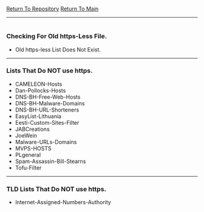[Return To Repository](https://github.com/deathbybandaid/piholeparser/)
[Return To Main](https://github.com/deathbybandaid/piholeparser/blob/master/RecentRunLogs/Mainlog.md)

____________________________________
# 
### Checking For Old https-Less File.
* Old https-less List Does Not Exist.

___________________________________________________________________
### Lists That Do NOT use https.
* CAMELEON-Hosts
* Dan-Pollocks-Hosts
* DNS-BH-Free-Web-Hosts
* DNS-BH-Malware-Domains
* DNS-BH-URL-Shorteners
* EasyList-Lithuania
* Eesti-Custom-Sites-Filter
* JABCreations
* JoeWein
* Malware-URLs-Domains
* MVPS-HOSTS
* PLgeneral
* Spam-Assassin-Bill-Stearns
* Tofu-Filter

___________________________________________________________________
### TLD Lists That Do NOT use https.
* Internet-Assigned-Numbers-Authority
